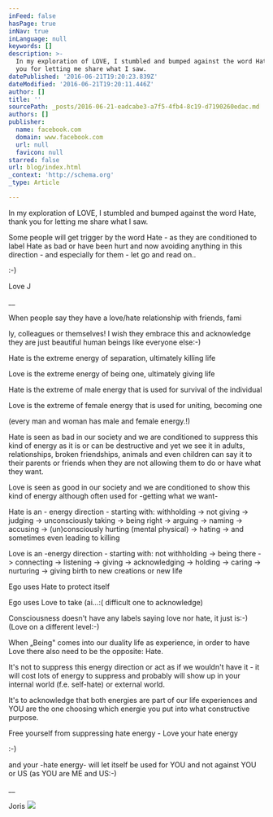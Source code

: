 ```yaml
---
inFeed: false
hasPage: true
inNav: true
inLanguage: null
keywords: []
description: >-
  In my exploration of LOVE, I stumbled and bumped against the word Hate, thank
  you for letting me share what I saw.
datePublished: '2016-06-21T19:20:23.839Z'
dateModified: '2016-06-21T19:20:11.446Z'
author: []
title: ''
sourcePath: _posts/2016-06-21-eadcabe3-a7f5-4fb4-8c19-d7190260edac.md
authors: []
publisher:
  name: facebook.com
  domain: www.facebook.com
  url: null
  favicon: null
starred: false
url: blog/index.html
_context: 'http://schema.org'
_type: Article

---
```

In my exploration of LOVE, I stumbled and bumped against the word Hate, thank you for letting me share what I saw.

Some people will get trigger by the word Hate - as they are conditioned to label Hate as bad or have been hurt and now avoiding anything in this direction - and especially for them - let go and read on..

:-)

Love J

__

When people say they have a love/hate relationship with friends, fami

ly, colleagues or themselves! I wish they embrace this and acknowledge they are just beautiful human beings like everyone else:-)

Hate is the extreme energy of separation, ultimately killing life

Love is the extreme energy of being one, ultimately giving life

Hate is the extreme of male energy that is used for survival of the individual

Love is the extreme of female energy that is used for uniting, becoming one

(every man and woman has male and female energy.!)

Hate is seen as bad in our society and we are conditioned to suppress this kind of energy as it is or can be destructive and yet we see it in adults, relationships, broken friendships, animals and even children can say it to their parents or friends when they are not allowing them to do or have what they want.

Love is seen as good in our society and we are conditioned to show this kind of energy although often used for -getting what we want-

Hate is an - energy direction - starting with: withholding -\> not giving -\> judging -\> unconsciously taking -\> being right -\> arguing -\> naming -\> accusing -\> (un)consciously hurting (mental physical) -\> hating -\> and sometimes even leading to killing

Love is an -energy direction - starting with: not withholding -\> being there -\> connecting -\> listening -\> giving -\> acknowledging -\> holding -\> caring -\> nurturing -\> giving birth to new creations or new life

Ego uses Hate to protect itself

Ego uses Love to take (ai...:( difficult one to acknowledge)

Consciousness doesn't have any labels saying love nor hate, it just is:-) (Love on a different level:-)

When „Being" comes into our duality life as experience, in order to have Love there also need to be the opposite: Hate.

It's not to suppress this energy direction or act as if we wouldn't have it - it will cost lots of energy to suppress and probably will show up in your internal world (f.e. self-hate) or external world.

It's to acknowledge that both energies are part of our life experiences and YOU are the one choosing which energie you put into what constructive purpose.

Free yourself from suppressing hate energy - Love your hate energy

:-)

and your -hate energy- will let itself be used for YOU and not against YOU or US (as YOU are ME and US:-)

__

Joris
![](https://scontent-ams3-1.xx.fbcdn.net/v/t1.0-9/10276985_10202284446981646_9134791587762144847_n.jpg?oh=c46ca3887162be9ce30e01a92bb46213&oe=57D846F9)